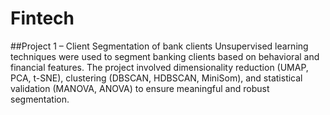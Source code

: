 # Fintech

##Project 1 – Client Segmentation of bank clients
Unsupervised learning techniques were used to segment banking clients based on behavioral and financial features. The project involved dimensionality reduction (UMAP, PCA, t-SNE), clustering (DBSCAN, HDBSCAN, MiniSom), and statistical validation (MANOVA, ANOVA) to ensure meaningful and robust segmentation.

